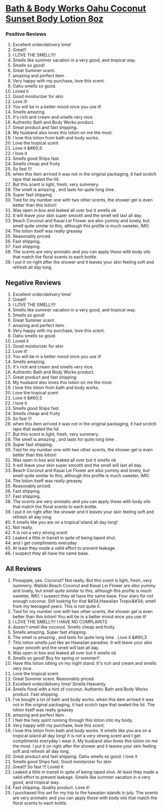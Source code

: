 # [Bath &amp; Body Works Oahu Coconut Sunset Body Lotion 8oz](https://products.checkmycream.com/products/Bath-and-Body-Works-Oahu-Coconut-Sunset-Body-Lotion-8oz.html)

### Positive Reviews

<ol>
      <li>Excellent order/delivery time!</li>
      <li>Great!!</li>
      <li>I LOVE THE SMELL!!!!</li>
      <li>Smells like summer vacation in a very good, and tropical way.</li>
      <li>Smells so good!</li>
      <li>Great Summer scent.  </li>
      <li>amazing and perfect item .</li>
      <li>Very happy with my purchase, love this scent.</li>
      <li>Oahu smells so good.</li>
      <li>Loved it</li>
      <li>Good moisturizer for skin</li>
      <li>Love it!</li>
      <li>You will be in a better mood once you use it!</li>
      <li>Smells amazing.</li>
      <li>It&#x27;s rich and cream and smells very nice.</li>
      <li>Authentic Bath and Body Works product.</li>
      <li>Great product and fast shipping.</li>
      <li>My husband also loves this lotion on me the most.  </li>
      <li>I love this lotion from bath and body works.  </li>
      <li>Love the tropical scent</li>
      <li>Love it &amp;#60;3</li>
      <li>I love it</li>
      <li>Smells good Ships fast.</li>
      <li>Smells cheap and fruity</li>
      <li>So fast !!!</li>
      <li>when this item arrived it was not in the original packaging, it had scotch tape that sealed the lid.</li>
      <li>But this scent is light, fresh, very summery.</li>
      <li>The smell is amazing , and lasts for quite long time .</li>
      <li>Super fast shipping.</li>
      <li>Tied for my number one with two other scents, the shower gel is even better than this lotion!</li>
      <li>Was open in box and leaked all over but it smells ok</li>
      <li>It will leave your skin super smooth and the smell will last all day.</li>
      <li>Beach Coconut and Kauai Lei Flower are also yummy and lovely, but smell quite similar to this, although this profile is much sweeter, IMO.</li>
      <li>The lotion itself was really greasey</li>
      <li>Reasonably priced.</li>
      <li>Fast shipping.</li>
      <li>Fast shipping.</li>
      <li>The scents are very aromatic and you can apply these with body oils that match the floral scents to each bottle.</li>
      <li>I put it on right after the shower and it leaves your skin feeling soft and refresh all day long.</li>
</ol>


<h2>Negative Reviews</h2>
<ol>
<li> Excellent order/delivery time!</li>
<li> Great!!</li>
<li> I LOVE THE SMELL!!!!</li>
<li> Smells like summer vacation in a very good, and tropical way.</li>
<li> Smells so good!</li>
<li> Great Summer scent.  </li>
<li> amazing and perfect item .</li>
<li> Very happy with my purchase, love this scent.</li>
<li> Oahu smells so good.</li>
<li> Loved it</li>
<li> Good moisturizer for skin</li>
<li> Love it!</li>
<li> You will be in a better mood once you use it!</li>
<li> Smells amazing.</li>
<li> It&#x27;s rich and cream and smells very nice.</li>
<li> Authentic Bath and Body Works product.</li>
<li> Great product and fast shipping.</li>
<li> My husband also loves this lotion on me the most.  </li>
<li> I love this lotion from bath and body works.  </li>
<li> Love the tropical scent</li>
<li> Love it &amp;#60;3</li>
<li> I love it</li>
<li> Smells good Ships fast.</li>
<li> Smells cheap and fruity</li>
<li> So fast !!!</li>
<li> when this item arrived it was not in the original packaging, it had scotch tape that sealed the lid.</li>
<li> But this scent is light, fresh, very summery.</li>
<li> The smell is amazing , and lasts for quite long time .</li>
<li> Super fast shipping.</li>
<li> Tied for my number one with two other scents, the shower gel is even better than this lotion!</li>
<li> Was open in box and leaked all over but it smells ok</li>
<li> It will leave your skin super smooth and the smell will last all day.</li>
<li> Beach Coconut and Kauai Lei Flower are also yummy and lovely, but smell quite similar to this, although this profile is much sweeter, IMO.</li>
<li> The lotion itself was really greasey</li>
<li> Reasonably priced.</li>
<li> Fast shipping.</li>
<li> Fast shipping.</li>
<li> The scents are very aromatic and you can apply these with body oils that match the floral scents to each bottle.</li>
<li> I put it on right after the shower and it leaves your skin feeling soft and refresh all day long.</li>
<li> It smells like you are on a tropical island all day long!  </li>
<li> Not really.</li>
<li> It is not a very strong scent</li>
<li> Leaked a little in transit in spite of being taped shut.  </li>
<li> and I get compliments everyday</li>
<li> At least they made a valid effort to prevent leakage.  </li>
<li> I suspect they all have the same base.</li>
</ol>

<h2>All Reviews</h2>

<ol>
    <li> Pineapple, yes. Coconut? Not really. But this scent is light, fresh, very summery. Waikiki Beach Coconut and Kauai Lei Flower are also yummy and lovely, but smell quite similar to this, although this profile is much sweeter, IMO. I suspect they all have the same base. Four stars for not enough coconut. Still looking for that &amp;#34;Hawaiian Tropic&amp;#34; smell from my teenaged years. This is not quite it.</li>
    <li> Tied for my number one with two other scents, the shower gel is even better than this lotion! You will be in a better mood once you use it!</li>
    <li> I LOVE THE SMELL!!!! I HAVE NO COMPLAINTS</li>
    <li> doesn&#x27;t smell like coconut. Smells cheap and fruity</li>
    <li> Smells amazing. Super fast shipping.</li>
    <li> The smell is amazing , and lasts for quite long time . Love it &amp;#60;3</li>
    <li> This lotion smells just like an Hawaiian paradise. It will leave your skin super smooth and the smell will last all day.</li>
    <li> Was open in box and leaked all over but it smells ok</li>
    <li> Smells so good! Buy for spring or summer!!</li>
    <li> Have this lotion sitting on my night stand.  It&#x27;s rich and cream and smells very nice.</li>
    <li> Love the tropical scent</li>
    <li> Great Summer scent.  Reasonably priced.</li>
    <li> Excellent order/delivery time! Smells Heavenly.</li>
    <li> Smells floral with a hint of coconut. Authentic Bath and Body Works product. Fast shipping.</li>
    <li> I&#x27;ve bought a lot of bath and body works. when this item arrived it was not in the original packaging, it had scotch tape that sealed the lid. The lotion itself was really greasey</li>
    <li> amazing and perfect item .</li>
    <li> I feel the holy spirit running through this lotion into my body.</li>
    <li> Very happy with my purchase, love this scent.</li>
    <li> I love this lotion from bath and body works.  It smells like you are on a tropical island all day long!  It is not a very strong scent and I get compliments everyday I wear it.  My husband also loves this lotion on me the most.  I put it on right after the shower and it leaves your skin feeling soft and refresh all day long.</li>
    <li> Great product and fast shipping. Oahu smells so good. I love it</li>
    <li> Smells good Ships fast. Good moisturizer for skin</li>
    <li> Great!! So fast !!! Loved it</li>
    <li> Leaked a little in transit in spite of being taped shut.  At least they made a valid effort to prevent leakage.  Smells like summer vacation in a very good, and tropical way.</li>
    <li> Fast shipping. Quality product. Love it!</li>
    <li> I purchased this set for my trip to the hawaiian islands in july. The scents are very aromatic and you can apply these with body oils that match the floral scents to each bottle.</li>
</ol>




